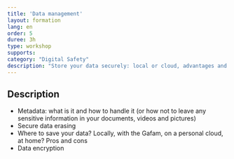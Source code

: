 ```yaml
---
title: 'Data management'
layout: formation
lang: en
order: 5
duree: 3h
type: workshop
supports: 
category: "Digital Safety"
description: "Store your data securely: local or cloud, advantages and disadvantages. An update on metadata. "
---
```


## Description

-   Metadata: what is it and how to handle it (or how not to leave any sensitive information in your documents, videos and pictures)
-   Secure data erasing
-   Where to save your data? Locally, with the Gafam, on a personal     cloud, at home? Pros and cons
-   Data encryption

